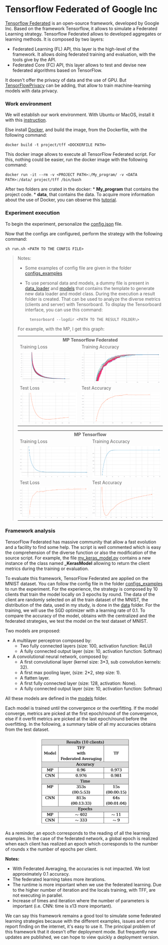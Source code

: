# Tensorflow Federated of Google Inc

[Tensorflow Federated](https://github.com/tensorflow/federated) is an open-source framework, developed by Google Inc. Based on the framework Tensorflow, it allows to simulate a Federated Learning strategy. Tensorflow Federated allows to developed aggregates or learning methods. It is composed by two layers:

* Federated Learning (FL) API, this layer is the high-level of the framework. It allows doing federated training and evaluation, with the tools give by the API.
* Federated Core (FC) API, this layer allows to test and devise new federated algorithms based on TensorFlow.

It doesn't offer the privacy of data and the use of GPU. But [TensorFlowPrivacy](https://github.com/tensorflow/privacy) can be adding, that allow to train machine-learning models with data privacy.

### Work environment

We will establish our work environment. With Ubuntu or MacOS, install it with this [instruction](https://www.tensorflow.org/federated/install).

Else install [Docker](https://www.docker.com/), and build the image, from the Dockerfile, with the following command:

    docker build -t project/tff <DOCKERFILE PATH>

This docker image allows to execute all TensorFlow Federated script. For this, nothing could be easier, run the docker image with the following command:

    docker run -it --rm -v <PROJECT PATH>:/My_program/ -v <DATA PATH>:/data/ project/tff /bin/bash

After two folders are crated in the docker:
    * **My_program** that contains the project code. 
    * **data**, that contains the data.
To acquire more information about the use of Docker, you can observe this [tutorial](https://docs.docker.com/get-started/).

### Experiment execution

To begin the experiment, personalize the [config.json](/TensorFlow_Federated/config.json) file. 

Now that the configs are configured, perform the strategy with the following command:

    sh run.sh <PATH TO THE CONFIG FILE>


> Notes:
>   * Some examples of config file are given in the folder [configs_examples](/TensorFlow_Federated/configs_examples)
>   * To use personal data and models, a dummy file is present in [data_loader](/TensorFlow_Federated/data_loader) and [models](/TensorFlow_Federated/models) that contains the template to generate new data loader and model class.
>During the execution a result folder is created. That can be used to analyze the diverse metrics (clients and server) with Tensorboard. To display the Tensorboard interface, you can use this command:
>
>           tensorboard --logdir <PATH TO THE RESULT FOLDER\>
>
> For example, with the MP, I get this graph:
> <table>
>     <tr>
>         <th colspan=2>MP Tensorflow Federated</th>
>     </tr>
>   <tr>
>     <td>Training Loss</td>
>      <td>Training Accuracy</td>
>   </tr>
>   <tr>
>     <td><img src="../images/tff_MNIST_MP_train_loss.png" height=100></td>
>     <td><img src="../images/tff_MNIST_MP_train_acc.png" height=100></td>
>   </tr>
>   <tr>
>     <td>Test Loss</td>
>      <td>Test Accuracy</td>
>   </tr>
>   <tr>
>     <td><img src="../images/tff_MNIST_MP_test_loss.png" height=100></td>
>     <td><img src="../images/tff_MNIST_MP_test_acc.png" height=100></td>
>   </tr>
>  </table>
> <table>
>     <tr>
>         <th colspan=2>MP Tensorflow</th>
>     </tr>
>   <tr>
>     <td>Training Loss</td>
>      <td>Training Accuracy</td>
>   </tr>
>   <tr>
>     <td><img src="../images/tf_MNIST_MP_train_loss.png" height=100></td>
>     <td><img src="../images/tf_MNIST_MP_train_acc.png" height=100></td>
>   </tr>
>   <tr>
>     <td>Test Loss</td>
>      <td>Test Accuracy</td>
>   </tr>
>   <tr>
>     <td><img src="../images/tf_MNIST_MP_test_loss.png" height=100></td>
>     <td><img src="../images/tf_MNIST_MP_test_acc.png" height=100></td>
>   </tr>
>  </table>

### Framework analysis

TensorFlow Federated has massive community that allow a fast evolution and a facility to find some help. The script is well commented which is easy the comprehension of the diverse function or also the modification of the source script. For example, the file [my_keras_model.py](/TensorFlow_Federated/federated/my_keras_model.py) contains a new instance of the class named **_KerasModel** allowing to return the client metrics during the training or evaluation.

To evaluate this framework, TensorFlow Federated are applied on the MNIST dataset. You can follow the config file in the folder [configs_examples](/TensorFlow_Federated/configs_examples/) to run the experiment. For the experience, the strategy is composed by 10 clients that train the model locally on 3 epochs by round. The data of the client are randomly selected on all the train dataset of the MNIST, the distribution of the data, used in my study, is done in the [data](/data) folder. For the training, we will use the SGD optimizer with a learning rate of 0.1. To compare the accuracy of the model, obtains with the centralized and the federated strategies, we test the model on the test dataset of MNIST. 

Two models are proposed:
* A multilayer perceptron composed by:
    * Two fully connected layers (size: 100, activation function: ReLU)
    * A fully connected output layer (size: 10, activation function: Softmax)
* A convolutional neural network, composed by:
    * A first convolutional layer (kernel size: 3*3, sub convolution kernels: 32).
    * A first max pooling layer, (size: 2*2, step size: 1).
    * A flatten layer.
    * A first fully connected layer (size: 128, activation: None).
    * A fully connected output layer (size: 10, activation function: Softmax)

All these models are defined in the [models](/TensorFlow_Federated/models) folder.

Each model is trained until the convergence or the overfitting. If the model converge, metrics are picked at the first epoch/round of the convergence, else if it overfit  metrics are picked at the last epoch/round before the overfitting.
In the following, a summary table of all my accuracies obtains from the test dataset.


<p float="left", style="text-align: center;">
  <img src="/images/mnist_tensorflow_results.PNG"/> 
</p>

As a reminder, an epoch corresponds to the reading of all the learning examples. In the case of the federated network, a global epoch is realized when each client has realized an epoch which corresponds to the number of rounds x the number of epochs per client.

**Notes:**

* With Federated Averaging, the accuracies is not impacted. We lost approximately 0.1 accuracy.
* The federated learning takes more iterations.
* The runtime is more important when we use the federated learning. Due to the higher number of iteration and the locals training, with TFF, are not executing in parallel.
* Increase of times and iteration where the number of parameters is important (i.e. CNN: time is x13 more important).

We can say this framework remains a good tool to simulate some federated learning strategies because with the different examples, issues and error report finding on the internet, it's easy to use it. The principal problem of this framework that it doesn't offer deployment mode. But frequently new updates are published, we can hope to view quickly a deployment version.